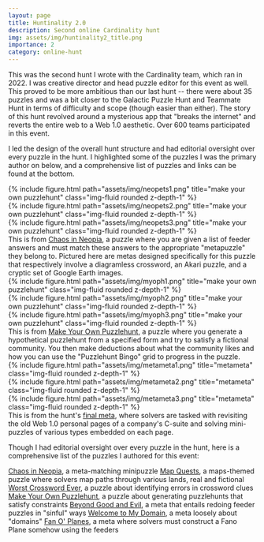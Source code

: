 ```yaml
---
layout: page
title: Huntinality 2.0
description: Second online Cardinality hunt
img: assets/img/huntinality2_title.png
importance: 2
category: online-hunt
---
```


This was the second hunt I wrote with the Cardinality team, which ran in 2022. I was creative director and head puzzle editor for
this event as well. This proved to be more ambitious than our last hunt -- there were about 35 puzzles and was a bit closer to the
Galactic Puzzle Hunt and Teammate Hunt in terms of difficulty and scope (though easier than either). The story of this hunt revolved
around a mysterious app that "breaks the internet" and reverts the entire web to a Web 1.0 aesthetic. Over 600 teams participated
in this event.

I led the design of the overall hunt structure and had editorial oversight over every puzzle in the hunt. I highlighted some of the
puzzles I was the primary author on below, and a comprehensive list of puzzles and links can be found at the bottom.

<div class="row">
    <div class="col-sm mt-3 mt-md-0">
        {% include figure.html path="assets/img/neopets1.png" title="make your own puzzlehunt" class="img-fluid rounded z-depth-1" %}
    </div>
    <div class="col-sm mt-3 mt-md-0">
        {% include figure.html path="assets/img/neopets2.png" title="make your own puzzlehunt" class="img-fluid rounded z-depth-1" %}
    </div>
    <div class="col-sm mt-3 mt-md-0">
        {% include figure.html path="assets/img/neopets3.png" title="make your own puzzlehunt" class="img-fluid rounded z-depth-1" %}
    </div>
</div>
<div class="caption">
    This is from <a href=https://2022.huntinality.com/puzzles/chaos_in_neopia>Chaos in Neopia</a>, a puzzle where you are given a list
    of feeder answers and must match these answers to the appropriate "metapuzzle" they belong to. Pictured here are metas designed specifically
    for this puzzle that respectively involve a diagramless crossword, an Akari puzzle, and a cryptic set of Google Earth images.
</div>

<div class="row">
    <div class="col-sm mt-3 mt-md-0">
        {% include figure.html path="assets/img/myoph1.png" title="make your own puzzlehunt" class="img-fluid rounded z-depth-1" %}
    </div>
    <div class="col-sm mt-3 mt-md-0">
        {% include figure.html path="assets/img/myoph2.png" title="make your own puzzlehunt" class="img-fluid rounded z-depth-1" %}
    </div>
    <div class="col-sm mt-3 mt-md-0">
        {% include figure.html path="assets/img/myoph3.png" title="make your own puzzlehunt" class="img-fluid rounded z-depth-1" %}
    </div>
</div>
<div class="caption">
    This is from <a href=https://2022.huntinality.com/puzzles/make_your_own_puzzlehunt>Make Your Own Puzzlehunt</a>, a puzzle where you generate a
    hypothetical puzzlehunt from a specified form and try to satisfy a fictional community. You then make deductions about what the community
    likes and how you can use the "Puzzlehunt Bingo" grid to progress in the puzzle.
</div>

<div class="row">
    <div class="col-sm mt-3 mt-md-0">
        {% include figure.html path="assets/img/metameta1.png" title="metameta" class="img-fluid rounded z-depth-1" %}
    </div>
    <div class="col-sm mt-3 mt-md-0">
        {% include figure.html path="assets/img/metameta2.png" title="metameta" class="img-fluid rounded z-depth-1" %}
    </div>
    <div class="col-sm mt-3 mt-md-0">
        {% include figure.html path="assets/img/metameta3.png" title="metameta" class="img-fluid rounded z-depth-1" %}
    </div>
</div>
<div class="caption">
    This is from the hunt's <a href=https://2022.huntinality.com/puzzles/dude_wheres_my_answer_checker>final meta</a>, where solvers are tasked
    with revisiting the old Web 1.0 personal pages of a company's C-suite and solving mini-puzzles of various types embedded on each page.
</div>


Though I had editorial oversight over every puzzle in the hunt, here is a comprehensive list of the puzzles I authored for this event:

<a href="https://2022.huntinality.com/puzzles/chaos_in_neopia">Chaos in Neopia</a>, a meta-matching minipuzzle
<a href="https://2022.huntinality.com/puzzles/map_quests">Map Quests</a>, a maps-themed puzzle where solvers map paths through various lands, real and fictional
<a href="https://2022.huntinality.com/puzzles/worst_crossword_ever">Worst Crossword Ever</a>, a puzzle about identifying errors in crossword clues
<a href="https://2022.huntinality.com/puzzles/make_your_own_puzzlehunt">Make Your Own Puzzlehunt</a>, a puzzle about generating puzzlehunts that satisfy constraints
<a href="https://2022.huntinality.com/puzzles/beyond_good_and_evil">Beyond Good and Evil</a>, a meta that entails redoing feeder puzzles in "sinful" ways
<a href="https://2022.huntinality.com/puzzles/welcome_to_my_domain">Welcome to My Domain</a>, a meta loosely about "domains"
<a href="https://2022.huntinality.com/puzzles/fan_o_planes">Fan O' Planes</a>, a meta where solvers must construct a Fano Plane somehow using the feeders

